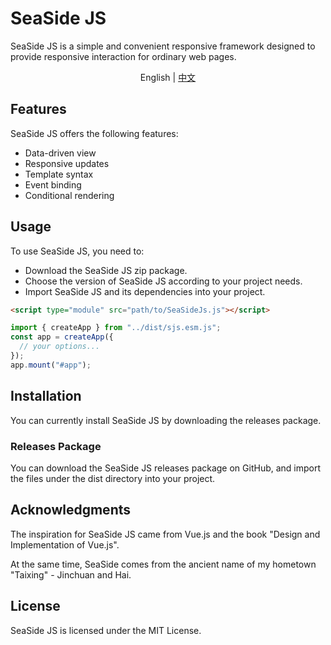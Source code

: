 # SeaSide JS

SeaSide JS is a simple and convenient responsive framework designed to provide responsive interaction for ordinary web pages.

<p align="center">English | <a href="README.zh-CN.md">中文</a></p>

## Features

SeaSide JS offers the following features:

- Data-driven view
- Responsive updates
- Template syntax
- Event binding
- Conditional rendering

## Usage

To use SeaSide JS, you need to:

- Download the SeaSide JS zip package.
- Choose the version of SeaSide JS according to your project needs.
- Import SeaSide JS and its dependencies into your project.

```html
<script type="module" src="path/to/SeaSideJs.js"></script>
```

```js
import { createApp } from "../dist/sjs.esm.js";
const app = createApp({
  // your options...
});
app.mount("#app");
```

## Installation

You can currently install SeaSide JS by downloading the releases package.

### Releases Package

You can download the SeaSide JS releases package on GitHub, and import the files under the dist directory into your project.

## Acknowledgments

The inspiration for SeaSide JS came from Vue.js and the book "Design and Implementation of Vue.js".

At the same time, SeaSide comes from the ancient name of my hometown "Taixing" - Jinchuan and Hai.

## License

SeaSide JS is licensed under the MIT License.